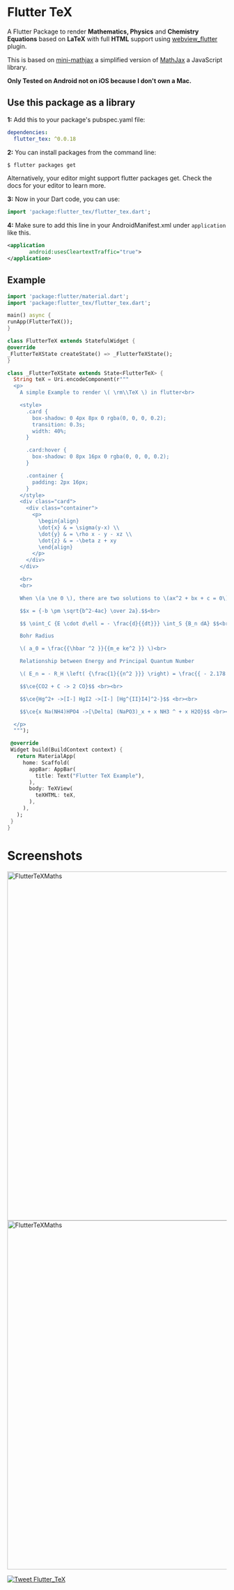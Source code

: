 # Flutter TeX

A Flutter Package to render **Mathematics, Physics** and **Chemistry Equations** based on **LaTeX** with full **HTML** support using [webview_flutter](https://pub.dartlang.org/packages/webview_flutter) plugin.

This is based on [mini-mathjax](https://github.com/electricbookworks/mini-mathjax) a simplified version of [MathJax](https://github.com/mathjax/MathJax/) a JavaScript library.

**Only Tested on Android not on iOS because I don't own a Mac.**

## Use this package as a library

**1:** Add this to your package's pubspec.yaml file:

```yaml
dependencies:
  flutter_tex: ^0.0.18
```

**2:** You can install packages from the command line:

```bash
$ flutter packages get
```

Alternatively, your editor might support flutter packages get. Check the docs for your editor to learn more.

**3:** Now in your Dart code, you can use:

```dart
import 'package:flutter_tex/flutter_tex.dart';
```
**4:** Make sure to add this line in your AndroidManifest.xml under `application` like this.
```xml
<application
       android:usesCleartextTraffic="true">
</application>
```

## Example

```dart
import 'package:flutter/material.dart';
import 'package:flutter_tex/flutter_tex.dart';

main() async {
runApp(FlutterTeX());
}

class FlutterTeX extends StatefulWidget {
@override
_FlutterTeXState createState() => _FlutterTeXState();
}

class _FlutterTeXState extends State<FlutterTeX> {
  String teX = Uri.encodeComponent(r"""
  <p>
    A simple Example to render \( \rm\\TeX \) in flutter<br>

    <style>
      .card {
        box-shadow: 0 4px 8px 0 rgba(0, 0, 0, 0.2);
        transition: 0.3s;
        width: 40%;
      }

      .card:hover {
        box-shadow: 0 8px 16px 0 rgba(0, 0, 0, 0.2);
      }

      .container {
        padding: 2px 16px;
      }
    </style>
    <div class="card">
      <div class="container">
        <p>
          \begin{align}
          \dot{x} & = \sigma(y-x) \\
          \dot{y} & = \rho x - y - xz \\
          \dot{z} & = -\beta z + xy
          \end{align}
        </p>
      </div>
    </div>

    <br>
    <br>

    When \(a \ne 0 \), there are two solutions to \(ax^2 + bx + c = 0\) and they are

    $$x = {-b \pm \sqrt{b^2-4ac} \over 2a}.$$<br>

    $$ \oint_C {E \cdot d\ell = - \frac{d}{{dt}}} \int_S {B_n dA} $$<br>

    Bohr Radius

    \( a_0 = \frac{{\hbar ^2 }}{{m_e ke^2 }} \)<br>

    Relationship between Energy and Principal Quantum Number

    \( E_n = - R_H \left( {\frac{1}{{n^2 }}} \right) = \frac{{ - 2.178 \times 10^{ - 18} }}{{n^2 }}joule \)<br><br>

    $$\ce{CO2 + C -> 2 CO}$$ <br><br>

    $$\ce{Hg^2+ ->[I-] HgI2 ->[I-] [Hg^{II}I4]^2-}$$ <br><br>

    $$\ce{x Na(NH4)HPO4 ->[\Delta] (NaPO3)_x + x NH3 ^ + x H2O}$$ <br><br>

  </p>
  """);

 @override
 Widget build(BuildContext context) {
   return MaterialApp(
     home: Scaffold(
       appBar: AppBar(
         title: Text("Flutter TeX Example"),
       ),
       body: TeXView(
         teXHTML: teX,
       ),
     ),
   );
 }
}
```

# Screenshots

<img height="800" src="https://github.com/shahzadakram67/flutter_tex/blob/master/screenshots/Screenshot_1.png" alt="FlutterTeXMaths">

<img height="800" src="https://github.com/shahzadakram67/flutter_tex/blob/master/screenshots/Screenshot_2.png" alt="FlutterTeXMaths">

[![Tweet Flutter_TeX](https://img.shields.io/twitter/url/http/shields.io.svg?style=social)](https://twitter.com/intent/tweet?text=A%20Flutter%20Package%20to%20render%20Mathematics%2C%20Physics%20and%20Chemistry%20Equations%20based%20on%20LaTeX%20with%20full%20HTML%20support.&url=https://github.com/shahzadakram67/flutter_tex&via=shahzadakram67&hashtags=flutter,flutter_tex,latex,equations)

